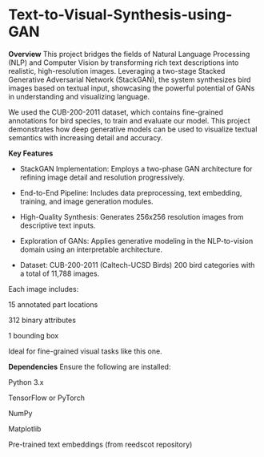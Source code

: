 # Text-to-Visual-Synthesis-using-GAN

 **Overview**
This project bridges the fields of Natural Language Processing (NLP) and Computer Vision by transforming rich text descriptions into realistic, high-resolution images. Leveraging a two-stage Stacked Generative Adversarial Network (StackGAN), the system synthesizes bird images based on textual input, showcasing the powerful potential of GANs in understanding and visualizing language.

We used the CUB-200-2011 dataset, which contains fine-grained annotations for bird species, to train and evaluate our model. This project demonstrates how deep generative models can be used to visualize textual semantics with increasing detail and accuracy.

**Key Features**
- StackGAN Implementation: Employs a two-phase GAN architecture for refining image detail and resolution progressively.

- End-to-End Pipeline: Includes data preprocessing, text embedding, training, and image generation modules.

- High-Quality Synthesis: Generates 256x256 resolution images from descriptive text inputs.

- Exploration of GANs: Applies generative modeling in the NLP-to-vision domain using an interpretable architecture.

- Dataset: CUB-200-2011 (Caltech-UCSD Birds)
200 bird categories with a total of 11,788 images.

Each image includes:

15 annotated part locations

312 binary attributes

1 bounding box

Ideal for fine-grained visual tasks like this one.

**Dependencies**
Ensure the following are installed:

Python 3.x

TensorFlow or PyTorch

NumPy

Matplotlib

Pre-trained text embeddings (from reedscot repository)
